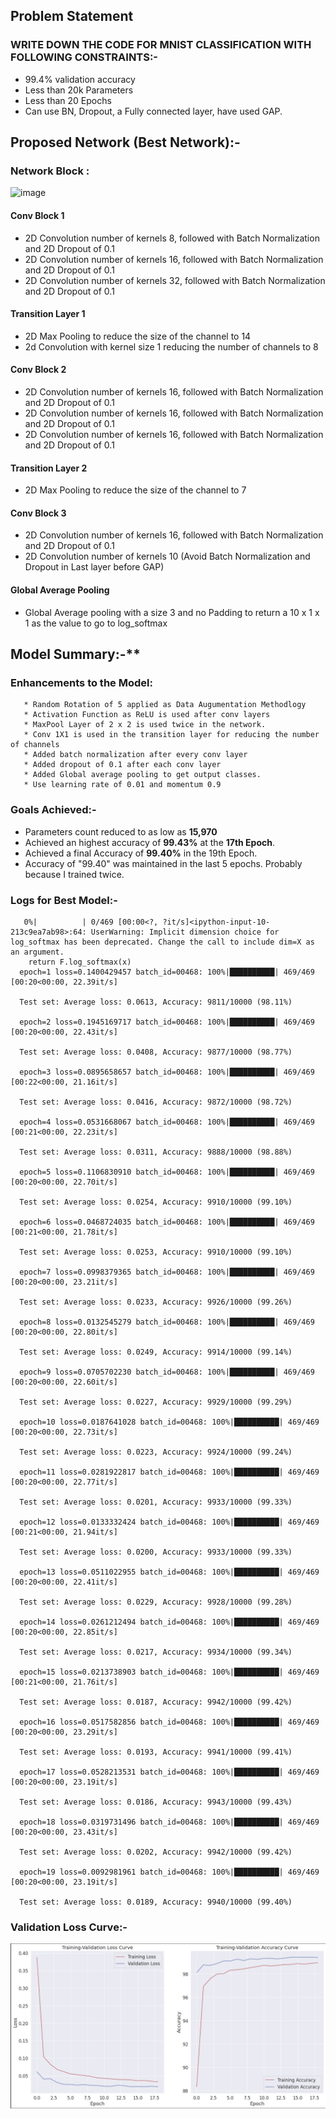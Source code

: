 ## **Problem Statement**

### **WRITE DOWN THE CODE FOR MNIST CLASSIFICATION WITH FOLLOWING CONSTRAINTS:-**
* 99.4% validation accuracy
* Less than 20k Parameters
* Less than 20 Epochs
* Can use BN, Dropout, a Fully connected layer, have used GAP.

## **Proposed Network (Best Network):-**

### **Network Block :**

![image](https://user-images.githubusercontent.com/51078583/120019024-8f829000-c005-11eb-8e6d-2756b71a4f72.png)

#### Conv Block 1
* 2D Convolution number of kernels 8, followed with Batch Normalization and 2D Dropout of 0.1 
* 2D Convolution number of kernels 16, followed with Batch Normalization and 2D Dropout of 0.1
* 2D Convolution number of kernels 32, followed with Batch Normalization and 2D Dropout of 0.1
#### Transition Layer 1
* 2D Max Pooling to reduce the size of the channel to 14
* 2d Convolution with kernel size 1 reducing the number of channels to 8
#### Conv Block 2
* 2D Convolution number of kernels 16, followed with Batch Normalization and 2D Dropout of 0.1 
* 2D Convolution number of kernels 16, followed with Batch Normalization and 2D Dropout of 0.1
* 2D Convolution number of kernels 16, followed with Batch Normalization and 2D Dropout of 0.1
#### Transition Layer 2
* 2D Max Pooling to reduce the size of the channel to 7
#### Conv Block 3
* 2D Convolution number of kernels 16, followed with Batch Normalization and 2D Dropout of 0.1 
* 2D Convolution number of kernels 10 (Avoid Batch Normalization and Dropout in Last layer before GAP)
#### Global Average Pooling
* Global Average pooling with a size 3 and no Padding to return a 10 x 1 x 1 as the value to go to log_softmax 

## Model Summary:-**

### Enhancements to the Model:
       * Random Rotation of 5 applied as Data Augumentation Methodlogy
       * Activation Function as ReLU is used after conv layers
       * MaxPool Layer of 2 x 2 is used twice in the network. 
       * Conv 1X1 is used in the transition layer for reducing the number of channels
       * Added batch normalization after every conv layer
       * Added dropout of 0.1 after each conv layer
       * Added Global average pooling to get output classes.
       * Use learning rate of 0.01 and momentum 0.9
       
### Goals Achieved:-
* Parameters count reduced to as low as **15,970**
* Achieved an highest accuracy of **99.43%** at the **17th Epoch**. 
* Achieved a final Accuracy of **99.40%** in the 19th Epoch.
* Accuracy of "99.40" was maintained in the last 5 epochs. Probably because I trained twice. 



### Logs for Best Model:-
       0%|          | 0/469 [00:00<?, ?it/s]<ipython-input-10-213c9ea7ab98>:64: UserWarning: Implicit dimension choice for log_softmax has been deprecated. Change the call to include dim=X as an argument.
        return F.log_softmax(x)
      epoch=1 loss=0.1400429457 batch_id=00468: 100%|██████████| 469/469 [00:20<00:00, 22.39it/s]

      Test set: Average loss: 0.0613, Accuracy: 9811/10000 (98.11%)

      epoch=2 loss=0.1945169717 batch_id=00468: 100%|██████████| 469/469 [00:20<00:00, 22.43it/s]

      Test set: Average loss: 0.0408, Accuracy: 9877/10000 (98.77%)

      epoch=3 loss=0.0895658657 batch_id=00468: 100%|██████████| 469/469 [00:22<00:00, 21.16it/s]

      Test set: Average loss: 0.0416, Accuracy: 9872/10000 (98.72%)

      epoch=4 loss=0.0531668067 batch_id=00468: 100%|██████████| 469/469 [00:21<00:00, 22.23it/s]

      Test set: Average loss: 0.0311, Accuracy: 9888/10000 (98.88%)

      epoch=5 loss=0.1106830910 batch_id=00468: 100%|██████████| 469/469 [00:20<00:00, 22.70it/s]

      Test set: Average loss: 0.0254, Accuracy: 9910/10000 (99.10%)

      epoch=6 loss=0.0468724035 batch_id=00468: 100%|██████████| 469/469 [00:21<00:00, 21.78it/s]

      Test set: Average loss: 0.0253, Accuracy: 9910/10000 (99.10%)

      epoch=7 loss=0.0998379365 batch_id=00468: 100%|██████████| 469/469 [00:20<00:00, 23.21it/s]

      Test set: Average loss: 0.0233, Accuracy: 9926/10000 (99.26%)

      epoch=8 loss=0.0132545279 batch_id=00468: 100%|██████████| 469/469 [00:20<00:00, 22.80it/s]

      Test set: Average loss: 0.0249, Accuracy: 9914/10000 (99.14%)

      epoch=9 loss=0.0705702230 batch_id=00468: 100%|██████████| 469/469 [00:20<00:00, 22.60it/s]

      Test set: Average loss: 0.0227, Accuracy: 9929/10000 (99.29%)

      epoch=10 loss=0.0187641028 batch_id=00468: 100%|██████████| 469/469 [00:20<00:00, 22.73it/s]

      Test set: Average loss: 0.0223, Accuracy: 9924/10000 (99.24%)

      epoch=11 loss=0.0281922817 batch_id=00468: 100%|██████████| 469/469 [00:20<00:00, 22.77it/s]

      Test set: Average loss: 0.0201, Accuracy: 9933/10000 (99.33%)

      epoch=12 loss=0.0133332424 batch_id=00468: 100%|██████████| 469/469 [00:21<00:00, 21.94it/s]

      Test set: Average loss: 0.0200, Accuracy: 9933/10000 (99.33%)

      epoch=13 loss=0.0511022955 batch_id=00468: 100%|██████████| 469/469 [00:20<00:00, 22.41it/s]

      Test set: Average loss: 0.0229, Accuracy: 9928/10000 (99.28%)

      epoch=14 loss=0.0261212494 batch_id=00468: 100%|██████████| 469/469 [00:20<00:00, 22.85it/s]

      Test set: Average loss: 0.0217, Accuracy: 9934/10000 (99.34%)

      epoch=15 loss=0.0213738903 batch_id=00468: 100%|██████████| 469/469 [00:21<00:00, 21.76it/s]

      Test set: Average loss: 0.0187, Accuracy: 9942/10000 (99.42%)

      epoch=16 loss=0.0517582856 batch_id=00468: 100%|██████████| 469/469 [00:20<00:00, 23.29it/s]

      Test set: Average loss: 0.0193, Accuracy: 9941/10000 (99.41%)

      epoch=17 loss=0.0528213531 batch_id=00468: 100%|██████████| 469/469 [00:20<00:00, 23.19it/s]

      Test set: Average loss: 0.0186, Accuracy: 9943/10000 (99.43%)

      epoch=18 loss=0.0319731496 batch_id=00468: 100%|██████████| 469/469 [00:20<00:00, 23.43it/s]

      Test set: Average loss: 0.0202, Accuracy: 9942/10000 (99.42%)

      epoch=19 loss=0.0092981961 batch_id=00468: 100%|██████████| 469/469 [00:20<00:00, 23.19it/s]

      Test set: Average loss: 0.0189, Accuracy: 9940/10000 (99.40%)


### **Validation Loss Curve:-**

![image](https://github.com/NSR9/EVA8/blob/main/S4/training_s3_curve.png)







